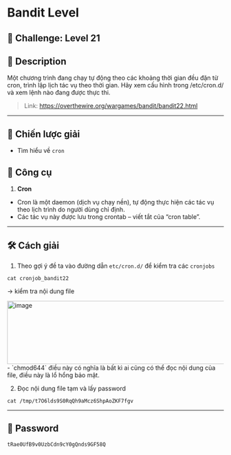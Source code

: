 
# Bandit Level

## 🧩 Challenge: Level 21

## 📝 Description
Một chương trình đang chạy tự động theo các khoảng thời gian đều đặn từ cron, trình lập lịch tác vụ theo thời gian. Hãy xem cấu hình trong /etc/cron.d/ và xem lệnh nào đang được thực thi.

> Link: https://overthewire.org/wargames/bandit/bandit22.html

---

## 🧠 Chiến lược giải
- Tìm hiểu về `cron` 

## 🔧 Công cụ
1. **Cron**
- Cron là một daemon (dịch vụ chạy nền), tự động thực hiện các tác vụ theo lịch trình do người dùng chỉ định.
- Các tác vụ này được lưu trong crontab – viết tắt của “cron table”.

---


## 🛠️ Cách giải

1. Theo gợi ý đề ta vào đường dẫn `etc/cron.d/` để kiểm tra các `cronjobs`

```
cat cronjob_bandit22
```
-> kiểm tra nội dung file

<img width="651" height="147" alt="image" src="https://github.com/user-attachments/assets/e0e6486c-f7ce-4999-94ee-abf8739350f5" />
- `chmod644` điều này có nghĩa là bất kì ai cũng có thể đọc nội dung của file, điều này là lổ hổng bảo mật.

2. Đọc nội dung file tạm và lấy password

```
cat /tmp/t7O6lds9S0RqQh9aMcz6ShpAoZKF7fgv
```


---

## 🏁 Password

```
tRae0UfB9v0UzbCdn9cY0gQnds9GF58Q
```
